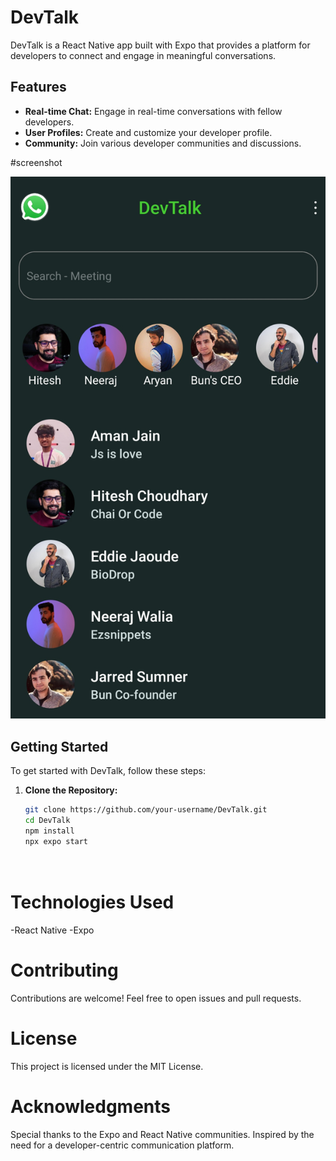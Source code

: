 # DevTalk

DevTalk is a React Native app built with Expo that provides a platform for developers to connect and engage in meaningful conversations.

## Features

- **Real-time Chat:** Engage in real-time conversations with fellow developers.
- **User Profiles:** Create and customize your developer profile.
- **Community:** Join various developer communities and discussions.

 #screenshot

 ![App Screenshot](https://github.com/Itsamanjain/DevTalk/raw/master/assets/1702648265080.jpg)


## Getting Started

To get started with DevTalk, follow these steps:

1. **Clone the Repository:**
   ```bash
   git clone https://github.com/your-username/DevTalk.git
   cd DevTalk
   npm install
   npx expo start




# Technologies Used
-React Native
-Expo

# Contributing

Contributions are welcome! Feel free to open issues and pull requests.

# License

This project is licensed under the MIT License.


# Acknowledgments

Special thanks to the Expo and React Native communities.
Inspired by the need for a developer-centric communication platform.
